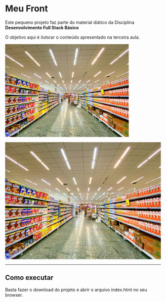 # Meu Front

Este pequeno projeto faz parte do material diático da Disciplina **Desenvolvimento Full Stack Básico** 

O objetivo aqui é ilutsrar o conteúdo apresentado na terceira aula.

<img src="img/market.jpg" alt="drawing" width="400"/>


![alt text](img/market.jpg "Title")

---
## Como executar

Basta fazer o download do projeto e abrir o arquivo index.html no seu browser.
